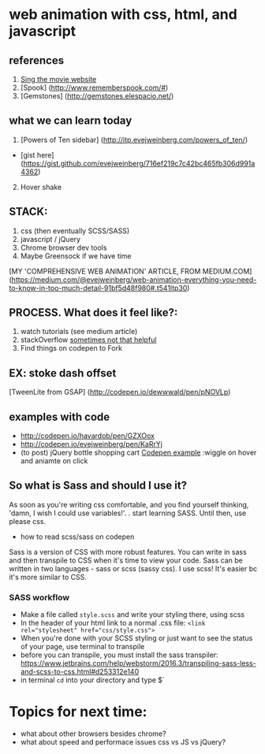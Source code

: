 # web animation with css, html, and javascript

## references
1. [Sing the movie website](http://www.singmovie.com/home)
2. [Spook] (http://www.rememberspook.com/#)
3. [Gemstones] (http://gemstones.elespacio.net/)

## what we can learn today
1. [Powers of Ten sidebar] (http://itp.evejweinberg.com/powers_of_ten/)
  - [gist here] (https://gist.github.com/evejweinberg/716ef219c7c42bc465fb306d991a4362)
2. Hover shake

## STACK:
1. css (then eventually SCSS/SASS)
2. javascript / jQuery
3. Chrome browser dev tools
4. Maybe Greensock if we have time

[MY 'COMPREHENSIVE WEB ANIMATION' ARTICLE, FROM MEDIUM.COM] (https://medium.com/@evejweinberg/web-animation-everything-you-need-to-know-in-too-much-detail-91bf5d48f980#.t541ltp30)

## PROCESS. What does it feel like?:
1. watch tutorials (see medium article)
2. stackOverflow
  [sometimes not that helpful](http://stackoverflow.com/questions/8639383/how-do-i-center-an-svg-in-a-div)
3. Find things on codepen to Fork



## EX: stoke dash offset
[TweenLite from GSAP] (http://codepen.io/dewwwald/pen/pNOVLp)

## examples with code
- http://codepen.io/havardob/pen/GZXOox
- http://codepen.io/evejweinberg/pen/KaRrYj
- (to post) jQuery bottle shopping cart
[Codepen example](http://codepen.io/evejweinberg/pen/JEvaWr) :wiggle on hover and aniamte on click



## So what is Sass and should I use it?
As soon as you're writing css comfortable, and you find yourself thinking, 'damn, I wish I could use variables!'. . start learning SASS. Until then, use please css.

- how to read scss/sass on codepen

Sass is a version of CSS with more robust features. You can write in sass and then transpile to CSS when it's time to view your code. Sass can be written in two languages - sass or scss (sassy css). I use scss! It's easier bc it's more similar to CSS.

### SASS workflow
- Make a file called `style.scss` and write your styling there, using scss
- In the header of your html link to a normal .css file: `<link rel="stylesheet" href="css/style.css">`
- When you're done with your SCSS styling or just want to see the status of your page, use terminal to transpile
- before you can transpile, you must install the sass transpiler: https://www.jetbrains.com/help/webstorm/2016.3/transpiling-sass-less-and-scss-to-css.html#d253312e140
- in terminal `cd` into your directory and type $`





# Topics for next time:
- what about other browsers besides chrome?
- what about speed and performace issues css vs JS vs jQuery?






